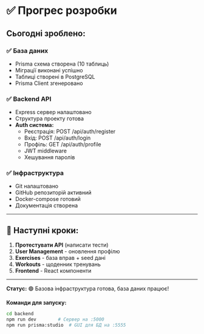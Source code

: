 # ✅ Прогрес розробки

## Сьогодні зроблено:

### ✅ База даних
- Prisma схема створена (10 таблиць)
- Міграції виконані успішно
- Таблиці створені в PostgreSQL
- Prisma Client згенеровано

### ✅ Backend API
- Express сервер налаштовано
- Структура проекту готова
- **Auth система:**
  - Реєстрація: POST /api/auth/register
  - Вхід: POST /api/auth/login
  - Профіль: GET /api/auth/profile
  - JWT middleware
  - Хешування паролів

### ✅ Інфраструктура
- Git налаштовано
- GitHub репозиторій активний
- Docker-compose готовий
- Документація створена

---

## 🎯 Наступні кроки:

1. **Протестувати API** (написати тести)
2. **User Management** - оновлення профілю
3. **Exercises** - база вправ + seed дані
4. **Workouts** - щоденник тренувань
5. **Frontend** - React компоненти

---

**Статус:** 🟢 Базова інфраструктура готова, база даних працює!

**Команди для запуску:**
```bash
cd backend
npm run dev        # Сервер на :5000
npm run prisma:studio  # GUI для БД на :5555
```

